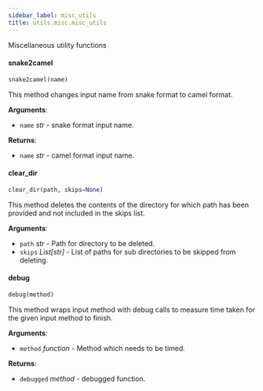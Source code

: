 ```yaml
---
sidebar_label: misc_utils
title: utils.misc.misc_utils
---
```


Miscellaneous utility functions

#### snake2camel

```python
snake2camel(name)
```

This method changes input name from snake format to camel format.

**Arguments**:

- `name` _str_ - snake format input name.
  

**Returns**:

- `name` _str_ - camel format input name.

#### clear\_dir

```python
clear_dir(path, skips=None)
```

This method deletes the contents of the directory for which path
has been provided and not included in the skips list.

**Arguments**:

- `path` _str_ - Path for directory to be deleted.
- `skips` _List[str]_ - List of paths for sub directories to be skipped from deleting.

#### debug

```python
debug(method)
```

This method wraps input method with debug calls to measure time taken for
the given input method to finish.

**Arguments**:

- `method` _function_ - Method which needs to be timed.
  

**Returns**:

- `debugged` _method_ - debugged function.

